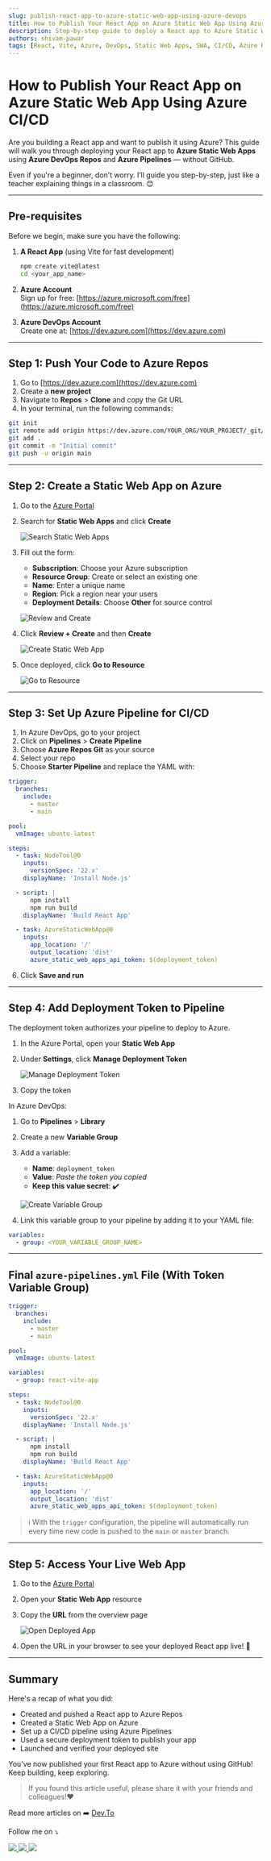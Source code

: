 ```yaml
---
slug: publish-react-app-to-azure-static-web-app-using-azure-devops
title: How to Publish Your React App on Azure Static Web App Using Azure CI/CD
description: Step-by-step guide to deploy a React app to Azure Static Web Apps using Azure DevOps Repos and Pipelines — without using GitHub. Ideal for beginners with simple language and clear instructions.
authors: shivam-pawar
tags: [React, Vite, Azure, DevOps, Static Web Apps, SWA, CI/CD, Azure Repos, Azure Pipelines]
---
```


# How to Publish Your React App on Azure Static Web App Using Azure CI/CD

Are you building a React app and want to publish it using Azure? This guide will walk you through deploying your React app to **Azure Static Web Apps** using **Azure DevOps Repos** and **Azure Pipelines** — without GitHub.

Even if you're a beginner, don’t worry. I’ll guide you step-by-step, just like a teacher explaining things in a classroom. 😊

<!--truncate-->

---

## Pre-requisites

Before we begin, make sure you have the following:

1. **A React App** (using Vite for fast development)
   ```bash
   npm create vite@latest
   cd <your_app_name>
   ```

2. **Azure Account**  
   Sign up for free: [https://azure.microsoft.com/free](https://azure.microsoft.com/free)

3. **Azure DevOps Account**  
   Create one at: [https://dev.azure.com](https://dev.azure.com)

---

## Step 1: Push Your Code to Azure Repos

1. Go to [https://dev.azure.com](https://dev.azure.com)
2. Create a **new project**
3. Navigate to **Repos** > **Clone** and copy the Git URL
4. In your terminal, run the following commands:

```bash
git init
git remote add origin https://dev.azure.com/YOUR_ORG/YOUR_PROJECT/_git/YOUR_REPO
git add .
git commit -m "Initial commit"
git push -u origin main
```

---

## Step 2: Create a Static Web App on Azure

1. Go to the [Azure Portal](https://portal.azure.com)
2. Search for **Static Web Apps** and click **Create**

   ![Search Static Web Apps](../static/img/static_web_app_search.png "Search Static Web Apps")

3. Fill out the form:
   - **Subscription**: Choose your Azure subscription
   - **Resource Group**: Create or select an existing one
   - **Name**: Enter a unique name
   - **Region**: Pick a region near your users
   - **Deployment Details**: Choose **Other** for source control

   ![Review and Create](../static/img/review_create.png "Review and Create")

4. Click **Review + Create** and then **Create**

   ![Create Static Web App](../static/img/create_swa.png "Create Static Web App")

5. Once deployed, click **Go to Resource**

   ![Go to Resource](../static/img/go_to_resource.png "Go to Resource")

---

## Step 3: Set Up Azure Pipeline for CI/CD

1. In Azure DevOps, go to your project
2. Click on **Pipelines** > **Create Pipeline**
3. Choose **Azure Repos Git** as your source
4. Select your repo
5. Choose **Starter Pipeline** and replace the YAML with:

```yaml
trigger:
  branches:
    include:
      - master
      - main

pool:
  vmImage: ubuntu-latest

steps:
  - task: NodeTool@0
    inputs:
      versionSpec: '22.x'
    displayName: 'Install Node.js'

  - script: |
      npm install
      npm run build
    displayName: 'Build React App'

  - task: AzureStaticWebApp@0
    inputs:
      app_location: '/'
      output_location: 'dist'
      azure_static_web_apps_api_token: $(deployment_token)
```

6. Click **Save and run**

---

## Step 4: Add Deployment Token to Pipeline

The deployment token authorizes your pipeline to deploy to Azure.

1. In the Azure Portal, open your **Static Web App**
2. Under **Settings**, click **Manage Deployment Token**

   ![Manage Deployment Token](../static/img/manage_deployment_token.png "Manage Deployment Token")

3. Copy the token

In Azure DevOps:

1. Go to **Pipelines** > **Library**
2. Create a new **Variable Group**
3. Add a variable:
   - **Name**: `deployment_token`
   - **Value**: *Paste the token you copied*
   - **Keep this value secret**: ✔️

   ![Create Variable Group](../static/img/variable_group.png "Create Variable Group")

4. Link this variable group to your pipeline by adding it to your YAML file:

```yaml
variables:
  - group: <YOUR_VARIABLE_GROUP_NAME>
```

---

## Final `azure-pipelines.yml` File (With Token Variable Group)

```yaml
trigger:
  branches:
    include:
      - master
      - main

pool:
  vmImage: ubuntu-latest

variables:
  - group: react-vite-app

steps:
  - task: NodeTool@0
    inputs:
      versionSpec: '22.x'
    displayName: 'Install Node.js'

  - script: |
      npm install
      npm run build
    displayName: 'Build React App'

  - task: AzureStaticWebApp@0
    inputs:
      app_location: '/'
      output_location: 'dist'
      azure_static_web_apps_api_token: $(deployment_token)
```
> ℹ️  With the `trigger` configuration, the pipeline will automatically run every time new code is pushed to the `main` or `master` branch.
---

## Step 5: Access Your Live Web App

1. Go to the [Azure Portal](https://portal.azure.com)
2. Open your **Static Web App** resource
3. Copy the **URL** from the overview page

   ![Open Deployed App](../static/img/open_url.png "Open Deployed App")

4. Open the URL in your browser to see your deployed React app live! 🎉

---

## Summary

Here's a recap of what you did:

- Created and pushed a React app to Azure Repos
- Created a Static Web App on Azure
- Set up a CI/CD pipeline using Azure Pipelines
- Used a secure deployment token to publish your app
- Launched and verified your deployed site

You’ve now published your first React app to Azure without using GitHub! Keep building, keep exploring.

> If you found this article useful, please share it with your friends and colleagues!❤️

Read more articles on ➡️ [Dev.To](https://dev.to/shivampawar)

Follow me on ⤵️

<p align="left">
  <a href="https://dev.to/shivampawar">
    <img src="https://skillicons.dev/icons?i=devto" />
  </a>
  <a href="https://www.linkedin.com/in/shivam-prakash-pawar">
    <img src="https://skillicons.dev/icons?i=linkedin" />
  </a>
  <a href="https://github.com/shivam-pawar">
    <img src="https://skillicons.dev/icons?i=github" />
  </a>
</p>

